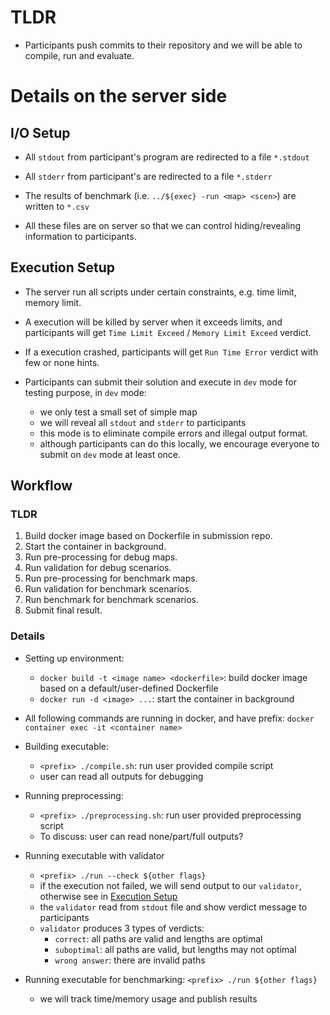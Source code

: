 
# TLDR

* Participants push commits to their repository and we will be able to compile, run and evaluate.

# Details on the server side

## I/O Setup

* All `stdout` from participant's program are redirected to a file `*.stdout`

* All `stderr` from participant's are redirected to a file `*.stderr`

* The results of benchmark (i.e. `../${exec} -run <map> <scen>`) are written to `*.csv`

* All these files are on server so that we can control hiding/revealing information to participants.

## Execution Setup

* The server run all scripts under certain constraints, e.g. time limit, memory limit.

* A execution will be killed by server when it exceeds limits, and participants will get `Time Limit Exceed` / `Memory Limit Exceed` verdict.

* If a execution crashed, participants will get `Run Time Error` verdict with few or none hints.

* Participants can submit their solution and execute in `dev` mode for testing purpose, in `dev` mode:
  * we only test a small set of simple map
  * we will reveal all `stdout` and `stderr` to participants
  * this mode is to eliminate compile errors and illegal output format.
  * although participants can do this locally, we encourage everyone to submit on `dev` mode at least once.


## Workflow

### TLDR
1. Build docker image based on Dockerfile in submission repo.
2. Start the container in background.
3. Run pre-processing for debug maps.
4. Run validation for debug scenarios.
5. Run pre-processing for benchmark maps.
6. Run validation for benchmark scenarios.
7. Run benchmark for benchmark scenarios.
8. Submit final result.


### Details

* Setting up environment: 
  * `docker build -t <image name> <dockerfile>`: build docker image based on a default/user-defined Dockerfile
  * `docker run -d <image> ...`: start the container in background

* All following commands are running in docker, and have prefix: `docker container exec -it <container name>`

* Building executable:
  * `<prefix> ./compile.sh`: run user provided compile script
  * user can read all outputs for debugging

* Running preprocessing:
  * `<prefix> ./preprocessing.sh`: run user provided preprocessing script
  * To discuss: user can read none/part/full outputs?

* Running executable with validator
  * `<prefix> ./run --check ${other flags}`
  * if the execution not failed, we will send output to our `validator`, otherwise see in [Execution Setup](##execution-setup)
  * the `validator` read from `stdout` file and show verdict message to participants
  * `validator` produces 3 types of verdicts: 
    * `correct`: all paths are valid and lengths are optimal
    * `suboptimal`: all paths are valid, but lengths may not optimal
    * `wrong answer`: there are invalid paths

* Running executable for benchmarking: `<prefix> ./run ${other flags}`
  * we will track time/memory usage and publish results

